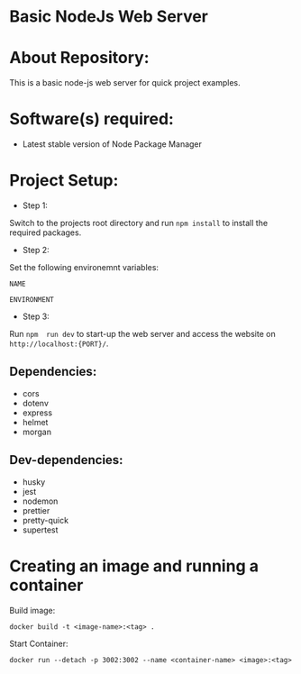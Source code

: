 # Basic NodeJs Web Server

# About Repository:
This is a basic node-js web server for quick project examples.

# Software(s) required:
* Latest stable version of Node Package Manager

# Project Setup:

* Step 1:

Switch to the projects root directory and run `npm install` to install the required packages.

* Step 2:

Set the following environemnt variables:

`NAME`

`ENVIRONMENT`

* Step 3:

Run `npm  run dev` to start-up the web server and access the website on `http://localhost:{PORT}/`.

## Dependencies:
* cors 
* dotenv
* express
* helmet
* morgan

## Dev-dependencies:
* husky
* jest
* nodemon
* prettier
* pretty-quick
* supertest

# Creating an image and running a container

Build image:

```
docker build -t <image-name>:<tag> .
```

Start Container:

```
docker run --detach -p 3002:3002 --name <container-name> <image>:<tag>
```
